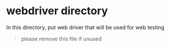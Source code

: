 # webdriver directory

In this directory, put web driver that will be used for web testing

> please remove this file if unused